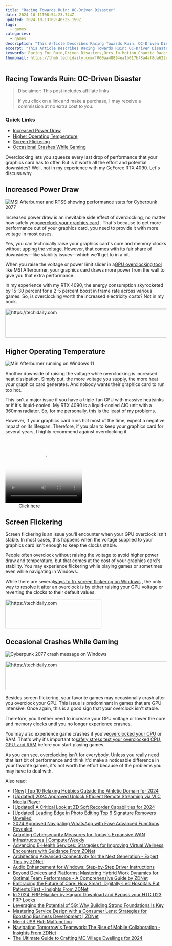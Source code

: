 ```yaml
---
title: "Racing Towards Ruin: OC-Driven Disaster"
date: 2024-10-11T08:54:23.744Z
updated: 2024-10-13T02:40:25.159Z
tags:
  - games
categories:
  - games
description: "This Article Describes Racing Towards Ruin: OC-Driven Disaster"
excerpt: "This Article Describes Racing Towards Ruin: OC-Driven Disaster"
keywords: Racing For Ruin,Driven Disasters,Orcs In Motion,Chaotic Races,OC Destruction,Perilous Off-Roading,Catastrophic Driving
thumbnail: https://thmb.techidaily.com/f060aa48894ea1b017bf8a4af8da622e4076e35a663f40c627d05eef8a39852a.png
---
```


## Racing Towards Ruin: OC-Driven Disaster

>  Disclaimer: This post includes affiliate links
>
>  If you click on a link and make a purchase, I may receive a commission at no extra cost to you.
>

### Quick Links

* [Increased Power Draw](#increased-power-draw)
* [Higher Operating Temperature](#higher-operating-temperature)
* [Screen Flickering](#screen-flickering)
* [Occasional Crashes While Gaming](#occasional-crashes-while-gaming)

 Overclocking lets you squeeze every last drop of performance that your graphics card has to offer. But is it worth all the effort and potential downsides? Well, not in my experience with my GeForce RTX 4090\. Let's discuss why.

## Increased Power Draw

![MSI Afterburner and RTSS showing performance stats for Cyberpunk 2077](https://static1.makeuseofimages.com/wordpress/wp-content/uploads/2024/04/msi-afterburner-and-rtss-showing-performance-stats-for-cyberpunk-2077.png)

 Increased power draw is an inevitable side effect of overclocking, no matter how safely you[overclock your graphics card](https://www.makeuseof.com/tag/safely-overclock-gpu-gain-fps/) . That's because to get more performance out of your graphics card, you need to provide it with more voltage in most cases.

 Yes, you can technically raise your graphics card's core and memory clocks without upping the voltage. However, that comes with its fair share of downsides—like stability issues—which we'll get to in a bit.

 When you raise the voltage or power limit slider in a[GPU overclocking tool](https://www.makeuseof.com/best-gpu-overclocking-tools/) like MSI Afterburner, your graphics card draws more power from the wall to give you that extra performance.

 In my experience with my RTX 4090, the energy consumption skyrocketed by 15-30 percent for a 2-5 percent boost in frame rate across various games. So, is overclocking worth the increased electricity costs? Not in my book.

<!-- affiliate ads begin -->
<a href="https://appsumo.8odi.net/c/5597632/2049387/7443" target="_top" id="2049387">
  <img src="//a.impactradius-go.com/display-ad/7443-2049387" border="0" alt="https://techidaily.com" width="728" height="90"/>
</a>
<img height="0" width="0" src="https://appsumo.8odi.net/i/5597632/2049387/7443" style="position:absolute;visibility:hidden;" border="0" />
<!-- affiliate ads end -->

## Higher Operating Temperature

![MSI Afterburner running on Windows 11](https://static1.makeuseofimages.com/wordpress/wp-content/uploads/2024/04/msi-afterburner-running-on-windows-11.png)

 Another downside of raising the voltage while overclocking is increased heat dissipation. Simply put, the more voltage you supply, the more heat your graphics card generates. And nobody wants their graphics card to run too hot.

 This isn't a major issue if you have a triple-fan GPU with massive heatsinks or if it's liquid-cooled. My RTX 4090 is a liquid-cooled AIO unit with a 360mm radiator. So, for me personally, this is the least of my problems.

 However, if your graphics card runs hot most of the time, expect a negative impact on its lifespan. Therefore, if you plan to keep your graphics card for several years, I highly recommend against overclocking it.

<!-- affiliate ads begin -->
<span id="1265663">
					<video width="240" height="200" style="cursor:pointer"
           poster="//a.impactradius-go.com/display-clicktoplayimage/1265663.png"
           onclick="if(!this.playClicked){this.play();this.setAttribute('controls',true);this.playClicked=true;}">
	   <source src="//a.impactradius-go.com/display-ad/4482-1265663">
	   <img src="//a.impactradius-go.com/display-clicktoplayimage/1265663.png" style="border: none; height: 100%; width: 100%; object-fit: contain">
	</video>
	<div style="width:150px;text-align:center"><a href="javascript:window.open(decodeURIComponent('https%3A%2F%2Fmartinic.evyy.net%2Fc%2F5597632%2F1265663%2F4482'), '_blank');void(0);">Click here</a></div>
</span>
<img height="0" width="0" src="https://imp.pxf.io/i/5597632/1265663/4482" style="position:absolute;visibility:hidden;" border="0" />
<!-- affiliate ads end -->

## Screen Flickering

 Screen flickering is an issue you'll encounter when your GPU overclock isn't stable. In most cases, this happens when the voltage supplied to your graphics card isn't enough to keep the clocks stable.

 People often overclock without raising the voltage to avoid higher power draw and temperature, but that comes at the cost of your graphics card's stability. You may experience flickering while playing games or sometimes even while navigating in Windows.

 While there are several[ways to fix screen flickering on Windows](https://www.makeuseof.com/tag/fix-windows-10-screen-flashing-problem/) , the only way to resolve it after an overclock is by either raising your GPU voltage or reverting the clocks to their default values.

<!-- affiliate ads begin -->
<a href="https://aligracehair.sjv.io/c/5597632/1948905/19272" target="_top" id="1948905">
  <img src="//a.impactradius-go.com/display-ad/19272-1948905" border="0" alt="https://techidaily.com" width="300" height="90"/>
</a>
<img height="0" width="0" src="https://aligracehair.sjv.io/i/5597632/1948905/19272" style="position:absolute;visibility:hidden;" border="0" />
<!-- affiliate ads end -->

## Occasional Crashes While Gaming

![Cyberpunk 2077 crash message on Windows](https://static1.makeuseofimages.com/wordpress/wp-content/uploads/2024/04/cyberpunk-2077-crash-message-on-windows.png)

<!-- affiliate ads begin -->
<a href="https://appsumo.8odi.net/c/5597632/2144308/7443" target="_top" id="2144308">
  <img src="//a.impactradius-go.com/display-ad/7443-2144308" border="0" alt="https://techidaily.com" width="600" height="90"/>
</a>
<img height="0" width="0" src="https://appsumo.8odi.net/i/5597632/2144308/7443" style="position:absolute;visibility:hidden;" border="0" />
<!-- affiliate ads end -->

 Besides screen flickering, your favorite games may occasionally crash after you overclock your GPU. This issue is predominant in games that are GPU-intensive. Once again, this is a good sign that your overclock isn't stable.

 Therefore, you'll either need to increase your GPU voltage or lower the core and memory clocks until you no longer experience crashes.

 You may also experience game crashes if you've[overclocked your CPU](https://www.makeuseof.com/how-to-overclock-cpu/) or RAM. That's why it's important to[safely stress test your overclocked CPU, GPU, and RAM](https://www.makeuseof.com/tag/safely-stress-test-overclocked-cpu-gpu-ram/) before you start playing games.

 As you can see, overclocking isn't for everybody. Unless you really need that last bit of performance and think it'd make a noticeable difference in your favorite games, it's not worth the effort because of the problems you may have to deal with.

<ins class="adsbygoogle"
     style="display:block"
     data-ad-format="autorelaxed"
     data-ad-client="ca-pub-7571918770474297"
     data-ad-slot="1223367746"></ins>

<ins class="adsbygoogle"
     style="display:block"
     data-ad-client="ca-pub-7571918770474297"
     data-ad-slot="8358498916"
     data-ad-format="auto"
     data-full-width-responsive="true"></ins>

<span class="atpl-alsoreadstyle">Also read:</span>
<div><ul>
<li><a href="https://vp-tips.techidaily.com/new-top-10-relaxing-hobbies-outside-the-athletic-domain-for-2024/"><u>[New] Top 10 Relaxing Hobbies Outside the Athletic Domain for 2024</u></a></li>
<li><a href="https://fox-helps.techidaily.com/updated-2024-approved-unlock-efficient-remote-streaming-via-vlc-media-player/"><u>[Updated] 2024 Approved Unlock Efficient Remote Streaming via VLC Media Player</u></a></li>
<li><a href="https://screen-video-capture.techidaily.com/updated-a-critical-look-at-zd-soft-recorder-capabilities-for-2024/"><u>[Updated] A Critical Look at ZD Soft Recorder Capabilities for 2024</u></a></li>
<li><a href="https://extra-guidance.techidaily.com/updated-leading-edge-in-photo-editing-top-6-signature-removers-unveiled/"><u>[Updated] Leading Edge in Photo Editing Top 6 Signature Removers Unveiled</u></a></li>
<li><a href="https://fox-blue.techidaily.com/2024-approved-navigating-whatsapp-with-ease-advanced-functions-revealed/"><u>2024 Approved Navigating WhatsApp with Ease Advanced Functions Revealed</u></a></li>
<li><a href="https://games-able.techidaily.com/adapting-cybersecurity-measures-for-todays-expansive-wan-infrastructures-computerweekly/"><u>Adapting Cybersecurity Measures for Today's Expansive WAN Infrastructures | ComputerWeekly</u></a></li>
<li><a href="https://games-able.techidaily.com/advancing-e-health-services-strategies-for-improving-virtual-wellness-encounters-with-guidance-from-zdnet/"><u>Advancing E-Health Services: Strategies for Improving Virtual Wellness Encounters with Guidance From ZDNet</u></a></li>
<li><a href="https://games-able.techidaily.com/architecting-advanced-connectivity-for-the-next-generation-expert-tips-by-zdnet/"><u>Architecting Advanced Connectivity for the Next Generation - Expert Tips by ZDNet</u></a></li>
<li><a href="https://win11.techidaily.com/audio-enhancement-for-windows-step-by-step-driver-instructions/"><u>Audio Enhancement for Windows: Step-by-Step Driver Instructions</u></a></li>
<li><a href="https://games-able.techidaily.com/beyond-devices-and-platforms-mastering-hybrid-work-dynamics-for-optimal-team-performance-a-comprehensive-guide-by-zdnet/"><u>Beyond Devices and Platforms: Mastering Hybrid Work Dynamics for Optimal Team Performance - A Comprehensive Guide by ZDNet</u></a></li>
<li><a href="https://games-able.techidaily.com/embracing-the-future-of-care-how-smart-digitally-led-hospitals-put-patients-first-insights-from-zdnet/"><u>Embracing the Future of Care: How Smart, Digitally-Led Hospitals Put Patients First - Insights From ZDNet</u></a></li>
<li><a href="https://android-frp.techidaily.com/in-2024-frp-hijacker-by-hagard-download-and-bypass-your-htc-u23-frp-locks-by-drfone-android/"><u>In 2024, FRP Hijacker by Hagard Download and Bypass your HTC U23 FRP Locks</u></a></li>
<li><a href="https://games-able.techidaily.com/leveraging-the-potential-of-5g-why-building-strong-foundations-is-key/"><u>Leveraging the Potential of 5G: Why Building Strong Foundations Is Key</u></a></li>
<li><a href="https://games-able.techidaily.com/mastering-service-design-with-a-consumer-lens-strategies-for-boosting-business-development-zdnet/"><u>Mastering Service Design with a Consumer Lens: Strategies for Boosting Business Development | ZDNet</u></a></li>
<li><a href="https://driver-error.techidaily.com/mend-usb-hub-malfunction/"><u>Mend USB Hub Malfunction</u></a></li>
<li><a href="https://games-able.techidaily.com/navigating-tomorrows-teamwork-the-rise-of-mobile-collaboration-insights-from-zdnet/"><u>Navigating Tomorrow's Teamwork: The Rise of Mobile Collaboration - Insights From ZDNet</u></a></li>
<li><a href="https://screen-video-capture.techidaily.com/the-ultimate-guide-to-crafting-mc-village-dwellings-for-2024/"><u>The Ultimate Guide to Crafting MC Village Dwellings for 2024</u></a></li>
</ul></div>


